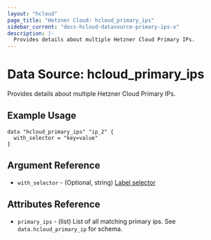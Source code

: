 ```yaml
---
layout: "hcloud"
page_title: "Hetzner Cloud: hcloud_primary_ips"
sidebar_current: "docs-hcloud-datasource-primary-ips-x"
description: |-
  Provides details about multiple Hetzner Cloud Primary IPs.
---
```


# Data Source: hcloud_primary_ips

Provides details about multiple Hetzner Cloud Primary IPs.

## Example Usage

```hcl
data "hcloud_primary_ips" "ip_2" {
  with_selector = "key=value"
}
```

## Argument Reference

- `with_selector` - (Optional, string) [Label selector](https://docs.hetzner.cloud/#overview-label-selector)

## Attributes Reference

- `primary_ips` - (list) List of all matching primary ips. See `data.hcloud_primary_ip` for schema.
